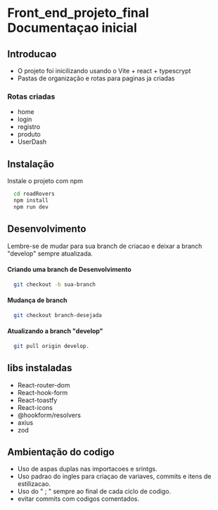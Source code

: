 # Front_end_projeto_final Documentaçao inicial

## Introducao
* O projeto foi inicilizando usando o Vite + react + typescrypt
* Pastas de organização e rotas para paginas ja criadas


### Rotas criadas

* home
* login
* registro
* produto
* UserDash



## Instalação

Instale o projeto com npm

```bash
  cd roadRovers
  npm install
  npm run dev 
```

## Desenvolvimento

Lembre-se de mudar para sua branch de criacao e deixar a branch "develop" sempre atualizada.

#### Criando uma branch de Desenvolvimento
```bash
  git checkout -b sua-branch
```

#### Mudança de branch

```bash
  git checkout branch-desejada
```

#### Atualizando a branch "develop"

```bash
  git pull origin develop.
```

## libs instaladas
* React-router-dom
* React-hook-form
* React-toastfy
* React-icons
* @hookform/resolvers
* axius
* zod

## Ambientação do codigo

* Uso de aspas duplas nas importacoes e srintgs.
* Uso padrao do ingles para criaçao de variaves, commits e itens de estilizacao.
* Uso do " ; " sempre ao final de cada ciclo de codigo.
* evitar commits com codigos comentados.
